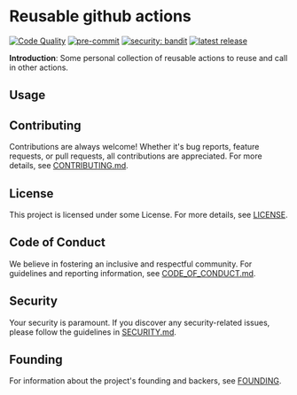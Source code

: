 # Reusable github actions

[![Code Quality](https://github.com/azataiot/python-project-template/actions/workflows/code-quality.yml/badge.svg)](https://github.com/azataiot/python-project-template/actions/workflows/code-quality.yml)
[![pre-commit](https://img.shields.io/badge/pre--commit-enabled-brightgreen?logo=pre-commit)](https://github.com/pre-commit/pre-commit)
[![security: bandit](https://img.shields.io/badge/security-bandit-yellow.svg)](https://github.com/PyCQA/bandit)
[![latest release](https://img.shields.io/github/v/release/azataiot/python-project-template)](https://github.com/azataiot/python-project-template/releases)

**Introduction**: Some personal collection of reusable actions to reuse and call in other actions.

## Usage







## Contributing

Contributions are always welcome! Whether it's bug reports, feature requests, or pull requests, all contributions are
appreciated. For more details, see [CONTRIBUTING.md](CONTRIBUTING.md).

## License

This project is licensed under some License. For more details, see [LICENSE](LICENSE.md).

## Code of Conduct

We believe in fostering an inclusive and respectful community. For guidelines and reporting information,
see [CODE_OF_CONDUCT.md](CODE_OF_CONDUCT.md).

## Security

Your security is paramount. If you discover any security-related issues, please follow the guidelines
in [SECURITY.md](SECURITY.md).

## Founding

For information about the project's founding and backers, see [FOUNDING](https://github.com/sponsors/azataiot).
